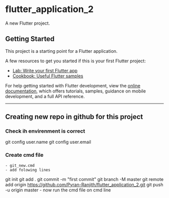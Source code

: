 # flutter_application_2

A new Flutter project.

## Getting Started

This project is a starting point for a Flutter application.

A few resources to get you started if this is your first Flutter project:

- [Lab: Write your first Flutter app](https://docs.flutter.dev/get-started/codelab)
- [Cookbook: Useful Flutter samples](https://docs.flutter.dev/cookbook)

For help getting started with Flutter development, view the
[online documentation](https://docs.flutter.dev/), which offers tutorials,
samples, guidance on mobile development, and a full API reference.
_______________________________________________________

## Creating new repo in github for this project
### Check ih envirenment is correct
git config user.name
git config user.email

### Create cmd file
    - git_new.cmd
    - add folowing lines
git init
git add .
git commit -m "first commit"
git branch -M master
git remote add origin https://github.com/Pyran-Ranjith/flutter_application_2.git
git push -u origin master
    - now run the cmd file on cmd line